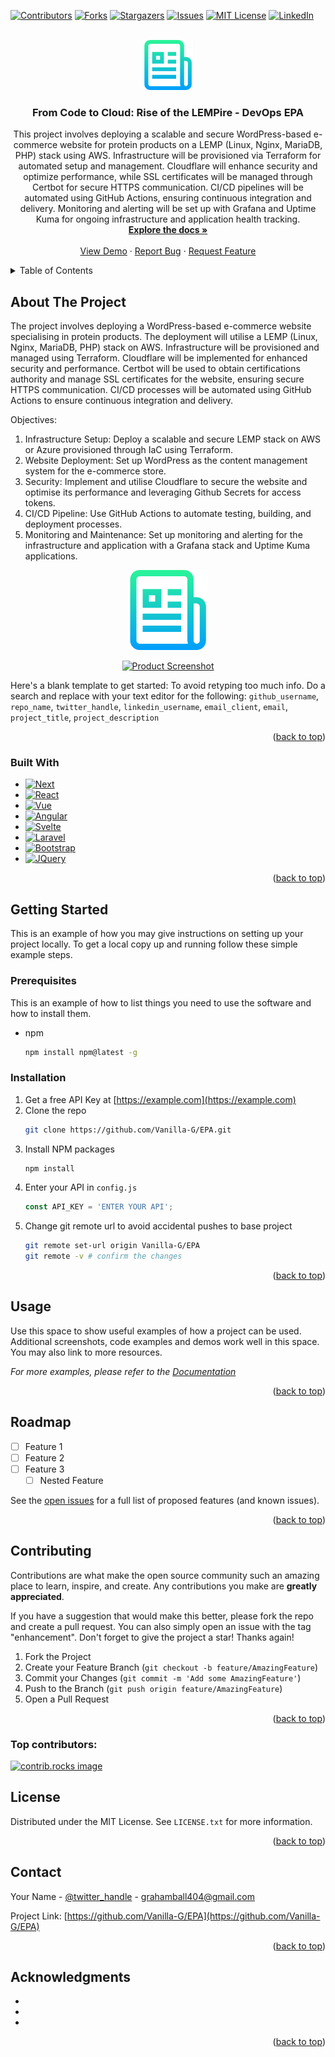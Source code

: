 <!-- Improved compatibility of back to top link: See: https://github.com/othneildrew/Best-README-Template/pull/73 -->
<a id="readme-top"></a>
<!--
*** Thanks for checking out the Best-README-Template. If you have a suggestion
*** that would make this better, please fork the repo and create a pull request
*** or simply open an issue with the tag "enhancement".
*** Don't forget to give the project a star!
*** Thanks again! Now go create something AMAZING! :D
-->



<!-- PROJECT SHIELDS -->
<!--
*** I'm using markdown "reference style" links for readability.
*** Reference links are enclosed in brackets [ ] instead of parentheses ( ).
*** See the bottom of this document for the declaration of the reference variables
*** for contributors-url, forks-url, etc. This is an optional, concise syntax you may use.
*** https://www.markdownguide.org/basic-syntax/#reference-style-links
-->
[![Contributors][contributors-shield]][contributors-url]
[![Forks][forks-shield]][forks-url]
[![Stargazers][stars-shield]][stars-url]
[![Issues][issues-shield]][issues-url]
[![MIT License][license-shield]][license-url]
[![LinkedIn][linkedin-shield]][linkedin-url]



<!-- PROJECT LOGO -->
<br />
<div align="center">
  <a href="https://github.com/Vanilla-G/EPA">
    <img src="images/logo.png" alt="Logo" width="80" height="80">
  </a>

<h3 align="center">From Code to Cloud: Rise of the LEMPire - DevOps EPA</h3>

  <p align="center">
    This project involves deploying a scalable and secure WordPress-based e-commerce website for protein products on a LEMP (Linux, Nginx, MariaDB, PHP) stack using AWS. Infrastructure will be provisioned via Terraform for automated setup and management. Cloudflare will enhance security and optimize performance, while SSL certificates will be managed through Certbot for secure HTTPS communication. CI/CD pipelines will be automated using GitHub Actions, ensuring continuous integration and delivery. Monitoring and alerting will be set up with Grafana and Uptime Kuma for ongoing infrastructure and application health tracking.
    <br />
    <a href="https://github.com/Vanilla-G/EPA"><strong>Explore the docs »</strong></a>
    <br />
    <br />
    <a href="https://github.com/Vanilla-G/EPA">View Demo</a>
    ·
    <a href="https://github.com/Vanilla-G/EPA/issues/new?labels=bug&template=bug-report---.md">Report Bug</a>
    ·
    <a href="https://github.com/Vanilla-G/EPA/issues/new?labels=enhancement&template=feature-request---.md">Request Feature</a>
  </p>
</div>



<!-- TABLE OF CONTENTS -->
<details>
  <summary>Table of Contents</summary>
  <ol>
    <li>
      <a href="#about-the-project">About The Project</a>
      <ul>
        <li><a href="#built-with">Built With</a></li>
      </ul>
    </li>
    <li>
      <a href="#getting-started">Getting Started</a>
      <ul>
        <li><a href="#prerequisites">Prerequisites</a></li>
        <li><a href="#installation">Installation</a></li>
      </ul>
    </li>
    <li><a href="#usage">Usage</a></li>
    <li><a href="#roadmap">Roadmap</a></li>
    <li><a href="#contributing">Contributing</a></li>
    <li><a href="#license">License</a></li>
    <li><a href="#contact">Contact</a></li>
    <li><a href="#acknowledgments">Acknowledgments</a></li>
  </ol>
</details>



<!-- ABOUT THE PROJECT -->
## About The Project

The project involves deploying a WordPress-based e-commerce website specialising in protein products. The deployment will utilise a LEMP (Linux, Nginx, MariaDB, PHP) stack on AWS. Infrastructure will be provisioned and managed using Terraform. Cloudflare will be implemented for enhanced security and performance. Certbot will be used to obtain certifications authority and manage SSL certificates for the website, ensuring secure HTTPS communication. CI/CD processes will be automated using GitHub Actions to ensure continuous integration and delivery. 

Objectives:
1. Infrastructure Setup: Deploy a scalable and secure LEMP stack on AWS or Azure provisioned through IaC using Terraform.
2. Website Deployment: Set up WordPress as the content management system for the e-commerce store.
3. Security: Implement and utilise Cloudflare to secure the website and optimise its performance and leveraging Github Secrets for access tokens.
4. CI/CD Pipeline: Use GitHub Actions to automate testing, building, and deployment processes.
5. Monitoring and Maintenance: Set up monitoring and alerting for the infrastructure and application with a Grafana stack and Uptime Kuma applications.

<p align="center">
  <img src="images/logo.png" alt="Logo">
</p>

<p align="center">
  <a href="https://tryhackme.com/p/PinkBeef">
    <img src="path/to/product-screenshot.png" alt="Product Screenshot">
  </a>
</p>


Here's a blank template to get started: To avoid retyping too much info. Do a search and replace with your text editor for the following: `github_username`, `repo_name`, `twitter_handle`, `linkedin_username`, `email_client`, `email`, `project_title`, `project_description`

<p align="right">(<a href="#readme-top">back to top</a>)</p>



### Built With

* [![Next][Next.js]][Next-url]
* [![React][React.js]][React-url]
* [![Vue][Vue.js]][Vue-url]
* [![Angular][Angular.io]][Angular-url]
* [![Svelte][Svelte.dev]][Svelte-url]
* [![Laravel][Laravel.com]][Laravel-url]
* [![Bootstrap][Bootstrap.com]][Bootstrap-url]
* [![JQuery][JQuery.com]][JQuery-url]

<p align="right">(<a href="#readme-top">back to top</a>)</p>



<!-- GETTING STARTED -->
## Getting Started

This is an example of how you may give instructions on setting up your project locally.
To get a local copy up and running follow these simple example steps.

### Prerequisites

This is an example of how to list things you need to use the software and how to install them.
* npm
  ```sh
  npm install npm@latest -g
  ```

### Installation

1. Get a free API Key at [https://example.com](https://example.com)
2. Clone the repo
   ```sh
   git clone https://github.com/Vanilla-G/EPA.git
   ```
3. Install NPM packages
   ```sh
   npm install
   ```
4. Enter your API in `config.js`
   ```js
   const API_KEY = 'ENTER YOUR API';
   ```
5. Change git remote url to avoid accidental pushes to base project
   ```sh
   git remote set-url origin Vanilla-G/EPA
   git remote -v # confirm the changes
   ```

<p align="right">(<a href="#readme-top">back to top</a>)</p>



<!-- USAGE EXAMPLES -->
## Usage

Use this space to show useful examples of how a project can be used. Additional screenshots, code examples and demos work well in this space. You may also link to more resources.

_For more examples, please refer to the [Documentation](https://example.com)_

<p align="right">(<a href="#readme-top">back to top</a>)</p>



<!-- ROADMAP -->
## Roadmap

- [ ] Feature 1
- [ ] Feature 2
- [ ] Feature 3
    - [ ] Nested Feature

See the [open issues](https://github.com/Vanilla-G/EPA/issues) for a full list of proposed features (and known issues).

<p align="right">(<a href="#readme-top">back to top</a>)</p>



<!-- CONTRIBUTING -->
## Contributing

Contributions are what make the open source community such an amazing place to learn, inspire, and create. Any contributions you make are **greatly appreciated**.

If you have a suggestion that would make this better, please fork the repo and create a pull request. You can also simply open an issue with the tag "enhancement".
Don't forget to give the project a star! Thanks again!

1. Fork the Project
2. Create your Feature Branch (`git checkout -b feature/AmazingFeature`)
3. Commit your Changes (`git commit -m 'Add some AmazingFeature'`)
4. Push to the Branch (`git push origin feature/AmazingFeature`)
5. Open a Pull Request

<p align="right">(<a href="#readme-top">back to top</a>)</p>

### Top contributors:

<a href="https://github.com/Vanilla-G/EPA/graphs/contributors">
  <img src="https://contrib.rocks/image?repo=Vanilla-G/EPA" alt="contrib.rocks image" />
</a>



<!-- LICENSE -->
## License

Distributed under the MIT License. See `LICENSE.txt` for more information.

<p align="right">(<a href="#readme-top">back to top</a>)</p>



<!-- CONTACT -->
## Contact

Your Name - [@twitter_handle](https://twitter.com/twitter_handle) - grahamball404@gmail.com

Project Link: [https://github.com/Vanilla-G/EPA](https://github.com/Vanilla-G/EPA)

<p align="right">(<a href="#readme-top">back to top</a>)</p>



<!-- ACKNOWLEDGMENTS -->
## Acknowledgments

* []()
* []()
* []()

<p align="right">(<a href="#readme-top">back to top</a>)</p>



<!-- MARKDOWN LINKS & IMAGES -->
<!-- https://www.markdownguide.org/basic-syntax/#reference-style-links -->
[contributors-shield]: https://img.shields.io/github/contributors/Vanilla-G/EPA.svg?style=for-the-badge
[contributors-url]: https://github.com/Vanilla-G/EPA/graphs/contributors
[forks-shield]: https://img.shields.io/github/forks/Vanilla-G/EPA.svg?style=for-the-badge
[forks-url]: https://github.com/Vanilla-G/EPA/network/members
[stars-shield]: https://img.shields.io/github/stars/Vanilla-G/EPA.svg?style=for-the-badge
[stars-url]: https://github.com/Vanilla-G/EPA/stargazers
[issues-shield]: https://img.shields.io/github/issues/Vanilla-G/EPA.svg?style=for-the-badge
[issues-url]: https://github.com/Vanilla-G/EPA/issues
[license-shield]: https://img.shields.io/github/license/Vanilla-G/EPA.svg?style=for-the-badge
[license-url]: https://github.com/Vanilla-G/EPA/blob/master/LICENSE.txt
[linkedin-shield]: https://img.shields.io/badge/-LinkedIn-black.svg?style=for-the-badge&logo=linkedin&colorB=555
[linkedin-url]: https://linkedin.com/in/grahamball-gl50-m32-remote
[product-screenshot]: images/screenshot.png
[Next.js]: https://img.shields.io/badge/next.js-000000?style=for-the-badge&logo=nextdotjs&logoColor=white
[Next-url]: https://nextjs.org/
[React.js]: https://img.shields.io/badge/React-20232A?style=for-the-badge&logo=react&logoColor=61DAFB
[React-url]: https://reactjs.org/
[Vue.js]: https://img.shields.io/badge/Vue.js-35495E?style=for-the-badge&logo=vuedotjs&logoColor=4FC08D
[Vue-url]: https://vuejs.org/
[Angular.io]: https://img.shields.io/badge/Angular-DD0031?style=for-the-badge&logo=angular&logoColor=white
[Angular-url]: https://angular.io/
[Svelte.dev]: https://img.shields.io/badge/Svelte-4A4A55?style=for-the-badge&logo=svelte&logoColor=FF3E00
[Svelte-url]: https://svelte.dev/
[Laravel.com]: https://img.shields.io/badge/Laravel-FF2D20?style=for-the-badge&logo=laravel&logoColor=white
[Laravel-url]: https://laravel.com
[Bootstrap.com]: https://img.shields.io/badge/Bootstrap-563D7C?style=for-the-badge&logo=bootstrap&logoColor=white
[Bootstrap-url]: https://getbootstrap.com
[JQuery.com]: https://img.shields.io/badge/jQuery-0769AD?style=for-the-badge&logo=jquery&logoColor=white
[JQuery-url]: https://jquery.com 
